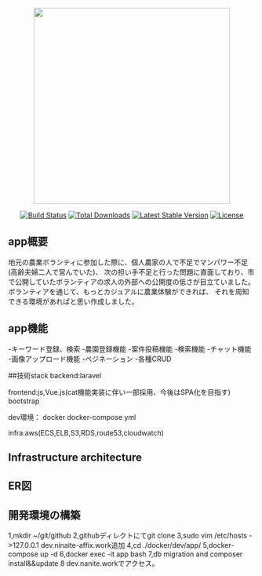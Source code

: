 <p align="center"><img src="https://res.cloudinary.com/dtfbvvkyp/image/upload/v1566331377/laravel-logolockup-cmyk-red.svg" width="400"></p>

<p align="center">
<a href="https://travis-ci.org/laravel/framework"><img src="https://travis-ci.org/laravel/framework.svg" alt="Build Status"></a>
<a href="https://packagist.org/packages/laravel/framework"><img src="https://poser.pugx.org/laravel/framework/d/total.svg" alt="Total Downloads"></a>
<a href="https://packagist.org/packages/laravel/framework"><img src="https://poser.pugx.org/laravel/framework/v/stable.svg" alt="Latest Stable Version"></a>
<a href="https://packagist.org/packages/laravel/framework"><img src="https://poser.pugx.org/laravel/framework/license.svg" alt="License"></a>
</p>

## app概要
地元の農業ボランティに参加した際に、個人農家の人で不足でマンパワー不足(高齢夫婦二人で営んでいた)、
次の担い手不足と行った問題に直面しており、市で公開していたボランティアの求人の外部への公開度の低さが目立ていました。ボランティアを通じて、もっとカジュアルに農業体験ができれば、
それを周知できる環境があればと思い作成しました。


## app機能
-キーワード登録、検索
-農園登録機能
-案件投稿機能
-検索機能
-チャット機能
-画像アップロード機能
-ペジネーション
-各種CRUD

##技術stack
backend:laravel

frontend:js,Vue.js(cat機能実装に伴い一部採用、今後はSPA化を目指す) bootstrap

dev環境： docker docker-compose yml

infra:aws(ECS,ELB,S3,RDS,route53,cloudwatch)
## Infrastructure architecture
## ER図

## 開発環境の構築
 1,mkdir ~/git/github
 2,githubディレクトにてgit clone
 3,sudo vim /etc/hosts ->127.0.0.1 dev.ninaite-affix.work追加
 4,cd ./docker/dev/app/
 5,docker-compose up -d
 6,docker exec -it app bash
 7,db migration and composer install&&update
 8 dev.nanite.workでアクセス。


